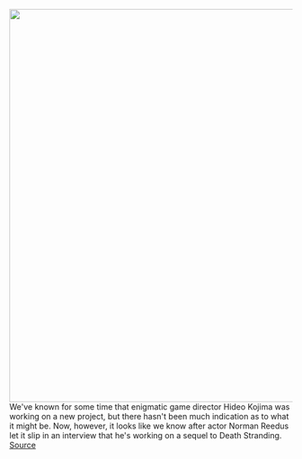 <img src='https://cdn.vox-cdn.com/thumbor/pB7JF5CBBZm5k0umrgyH9Bfb73M=/0x0:1920x1080/1200x800/filters:focal(807x387:1113x693)/cdn.vox-cdn.com/uploads/chorus_image/image/70892081/death_standing_e3_2018_screen_24_ps4_eu_22may19_1558518825923.0.jpg' width='700px' /><br/>
We've known for some time that enigmatic game director Hideo Kojima was working on a new project, but there hasn't been much indication as to what it might be. Now, however, it looks like we know after actor Norman Reedus let it slip in an interview that he's working on a sequel to Death Stranding.
<a href='https://www.theverge.com/2022/5/20/23132346/death-stranding-sequel-norman-reedus-hideo-kojima'> Source <a/>